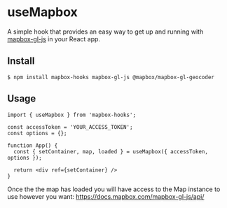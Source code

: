 # useMapbox

A simple hook that provides an easy way to get up and running with [mapbox-gl-js](https://github.com/mapbox/mapbox-gl-js) in your React app.

## Install

```
$ npm install mapbox-hooks mapbox-gl-js @mapbox/mapbox-gl-geocoder
```

## Usage

```
import { useMapbox } from 'mapbox-hooks';

const accessToken = 'YOUR_ACCESS_TOKEN';
const options = {};

function App() {
  const { setContainer, map, loaded } = useMapbox({ accessToken, options });

  return <div ref={setContainer} />
}
```

Once the the map has loaded you will have access to the Map instance to use however you want: https://docs.mapbox.com/mapbox-gl-js/api/
